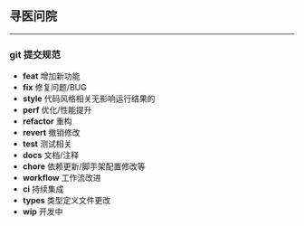 ## 寻医问院

--------------

### git 提交规范
- **feat** 增加新功能
- **fix** 修复问题/BUG
- **style** 代码风格相关无影响运行结果的
- **perf** 优化/性能提升
- **refactor** 重构
- **revert** 撤销修改
- **test** 测试相关
- **docs** 文档/注释
- **chore** 依赖更新/脚手架配置修改等
- **workflow** 工作流改进
- **ci** 持续集成
- **types** 类型定义文件更改
- **wip** 开发中